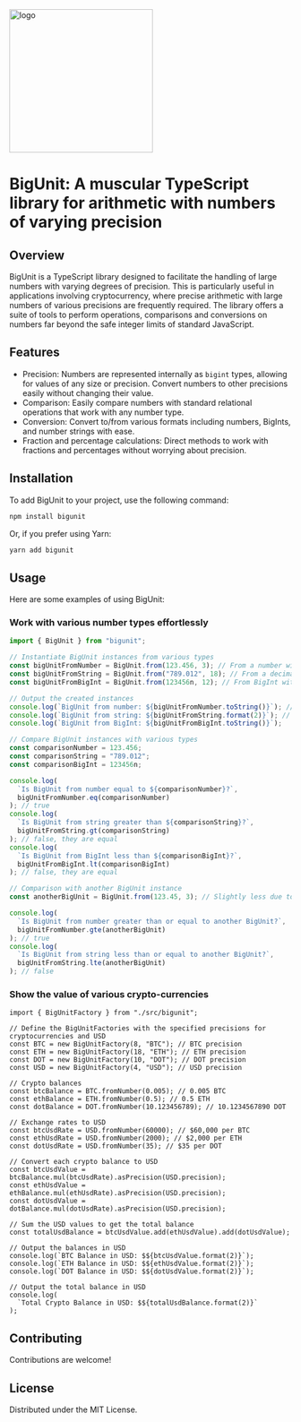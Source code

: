 <img width="256" alt="logo" src="https://github.com/bazmatic/bigunit/assets/1154619/83db1d5c-d955-4d41-ba7a-1e513e671a8b">

# BigUnit: A muscular TypeScript library for arithmetic with numbers of varying precision

## Overview

BigUnit is a TypeScript library designed to facilitate the handling of large numbers with varying degrees of precision. This is particularly useful in applications involving cryptocurrency, where precise arithmetic with large numbers of various precisions are frequently required. The library offers a suite of tools to perform operations, comparisons and conversions on numbers far beyond the safe integer limits of standard JavaScript.

## Features

- Precision: Numbers are represented internally as `bigint` types, allowing for values of any size or precision. Convert numbers to other precisions easily without changing their value.
- Comparison: Easily compare numbers with standard relational operations that work with any number type.
- Conversion: Convert to/from various formats including numbers, BigInts, and number strings with ease.
- Fraction and percentage calculations: Direct methods to work with fractions and percentages without worrying about precision.

## Installation

To add BigUnit to your project, use the following command:

```sh
npm install bigunit
```

Or, if you prefer using Yarn:

```sh
yarn add bigunit
```

## Usage

Here are some examples of using BigUnit:

### Work with various number types effortlessly

```typescript
import { BigUnit } from "bigunit";

// Instantiate BigUnit instances from various types
const bigUnitFromNumber = BigUnit.from(123.456, 3); // From a number with precision 3
const bigUnitFromString = BigUnit.from("789.012", 18); // From a decimal string with precision 18
const bigUnitFromBigInt = BigUnit.from(123456n, 12); // From BigInt with precision 12

// Output the created instances
console.log(`BigUnit from number: ${bigUnitFromNumber.toString()}`); // Format as a decimal number
console.log(`BigUnit from string: ${bigUnitFromString.format(2)}`); // Format as a string with 2 places after the decimal point
console.log(`BigUnit from BigInt: ${bigUnitFromBigInt.toString()}`);

// Compare BigUnit instances with various types
const comparisonNumber = 123.456;
const comparisonString = "789.012";
const comparisonBigInt = 123456n;

console.log(
  `Is BigUnit from number equal to ${comparisonNumber}?`,
  bigUnitFromNumber.eq(comparisonNumber)
); // true
console.log(
  `Is BigUnit from string greater than ${comparisonString}?`,
  bigUnitFromString.gt(comparisonString)
); // false, they are equal
console.log(
  `Is BigUnit from BigInt less than ${comparisonBigInt}?`,
  bigUnitFromBigInt.lt(comparisonBigInt)
); // false, they are equal

// Comparison with another BigUnit instance
const anotherBigUnit = BigUnit.from(123.45, 3); // Slightly less due to rounding at precision 3

console.log(
  `Is BigUnit from number greater than or equal to another BigUnit?`,
  bigUnitFromNumber.gte(anotherBigUnit)
); // true
console.log(
  `Is BigUnit from string less than or equal to another BigUnit?`,
  bigUnitFromString.lte(anotherBigUnit)
); // false
```

### Show the value of various crypto-currencies

```
import { BigUnitFactory } from "./src/bigunit";

// Define the BigUnitFactories with the specified precisions for cryptocurrencies and USD
const BTC = new BigUnitFactory(8, "BTC"); // BTC precision
const ETH = new BigUnitFactory(18, "ETH"); // ETH precision
const DOT = new BigUnitFactory(10, "DOT"); // DOT precision
const USD = new BigUnitFactory(4, "USD"); // USD precision

// Crypto balances
const btcBalance = BTC.fromNumber(0.005); // 0.005 BTC
const ethBalance = ETH.fromNumber(0.5); // 0.5 ETH
const dotBalance = DOT.fromNumber(10.123456789); // 10.1234567890 DOT

// Exchange rates to USD
const btcUsdRate = USD.fromNumber(60000); // $60,000 per BTC
const ethUsdRate = USD.fromNumber(2000); // $2,000 per ETH
const dotUsdRate = USD.fromNumber(35); // $35 per DOT

// Convert each crypto balance to USD
const btcUsdValue = btcBalance.mul(btcUsdRate).asPrecision(USD.precision);
const ethUsdValue = ethBalance.mul(ethUsdRate).asPrecision(USD.precision);
const dotUsdValue = dotBalance.mul(dotUsdRate).asPrecision(USD.precision);

// Sum the USD values to get the total balance
const totalUsdBalance = btcUsdValue.add(ethUsdValue).add(dotUsdValue);

// Output the balances in USD
console.log(`BTC Balance in USD: $${btcUsdValue.format(2)}`);
console.log(`ETH Balance in USD: $${ethUsdValue.format(2)}`);
console.log(`DOT Balance in USD: $${dotUsdValue.format(2)}`);

// Output the total balance in USD
console.log(
  `Total Crypto Balance in USD: $${totalUsdBalance.format(2)}`
);
```

## Contributing

Contributions are welcome!

## License

Distributed under the MIT License.
